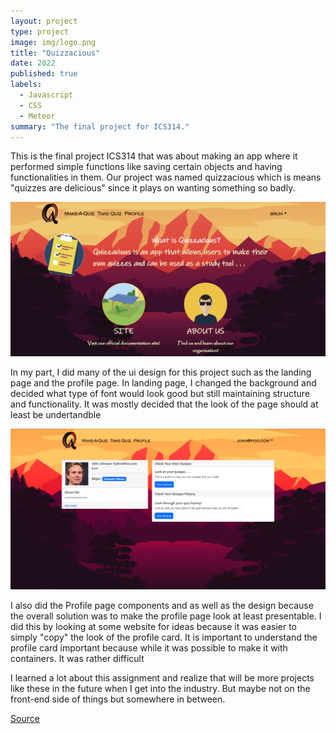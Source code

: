 ```yaml
---
layout: project
type: project
image: img/logo.png 
title: "Quizzacious"
date: 2022
published: true
labels:
  - Javascript
  - CSS
  - Meteor
summary: "The final project for ICS314."
---
```


This is the final project ICS314 that was about making an app where it performed simple functions like saving certain objects and having functionalities in them. Our project was named quizzacious which is means "quizzes are delicious" since it plays on wanting something so badly. 

<img class="img-fluid" src="../img/qland.png" alt="land page">

In my part, I did many of the ui design for this project such as the landing page and the profile page. In landing page, I changed the background and decided what type of font would look good but still maintaining structure and functionality. It was mostly decided that the look of the page should at least be undertandble 

<img class="img-fluid" src="../img/ProfilePage.PNG" alt="profile page">

I also did the Profile page components and as well as the design because the overall solution was to make the profile page look at least presentable. I did this by looking at some website for ideas because it was easier to simply "copy" the look of the profile card. It is important to understand the profile card important because while it was possible to make it with containers. It was rather difficult

I learned a lot about this assignment and realize that will be more projects like these in the future when I get into the industry. But maybe not on the front-end side of things but somewhere in between.


[Source](https://quizzacious.github.io/)
